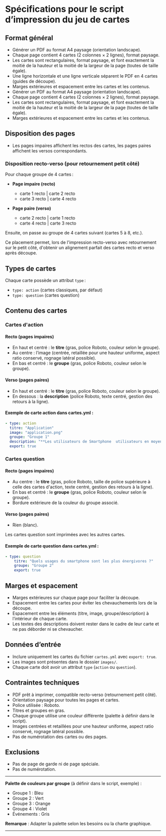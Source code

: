 # Spécifications pour le script d’impression du jeu de cartes

## Format général
- Générer un PDF au format A4 paysage (orientation landscape).
- Chaque page contient 4 cartes (2 colonnes × 2 lignes), format paysage.
- Les cartes sont rectangulaires, format paysage, et font exactement la moitié de la hauteur et la moitié de la largeur de la page (toutes de taille égale).
- Une ligne horizontale et une ligne verticale séparent le PDF en 4 cartes (guides de découpe).
- Marges extérieures et espacement entre les cartes et les contenus.
- Générer un PDF au format A4 paysage (orientation landscape).
- Chaque page contient 4 cartes (2 colonnes × 2 lignes), format paysage.
- Les cartes sont rectangulaires, format paysage, et font exactement la moitié de la hauteur et la moitié de la largeur de la page (toutes de taille égale).
- Marges extérieures et espacement entre les cartes et les contenus.

## Disposition des pages
- Les pages impaires affichent les rectos des cartes, les pages paires affichent les versos correspondants.

### Disposition recto-verso (pour retournement petit côté)

Pour chaque groupe de 4 cartes :

- **Page impaire (recto)**
	- carte 1 recto | carte 2 recto
	- carte 3 recto | carte 4 recto

- **Page paire (verso)**
	- carte 2 recto | carte 1 recto
	- carte 4 recto | carte 3 recto

Ensuite, on passe au groupe de 4 cartes suivant (cartes 5 à 8, etc.).

Ce placement permet, lors de l'impression recto-verso avec retournement sur le petit côté, d'obtenir un alignement parfait des cartes recto et verso après découpe.

## Types de cartes

Chaque carte possède un attribut `type` :
- `type: action` (cartes classiques, par défaut)
- `type: question` (cartes question)

## Contenu des cartes

### Cartes d'action

#### Recto (pages impaires)
- En haut et centré : le **titre** (gras, police Roboto, couleur selon le groupe).
- Au centre : l’image (centrée, retaillée pour une hauteur uniforme, aspect ratio conservé, rognage latéral possible).
- En bas et centré : le **groupe** (gras, police Roboto, couleur selon le groupe).

#### Verso (pages paires)
- En haut et centré : le **titre** (gras, police Roboto, couleur selon le groupe).
- En dessous : la **description** (police Roboto, texte centré, gestion des retours à la ligne).

#### Exemple de carte action dans cartes.yml :

```yaml
- type: action
  titre: "Application"
  image: "application.png"
  groupe: "Groupe 1"
  description: "**Les utilisateurs de Smartphone  utilisateurs en moyenne 9 à 10 apps par jour. 30 par mois.**\nhttps://techjury.net/blog/app-usage-statistics/"
  export: true
```

### Cartes question

#### Recto (pages impaires)
- Au centre : le **titre** (gras, police Roboto, taille de police supérieure à celle des cartes d'action, texte centré, gestion des retours à la ligne).
- En bas et centré : le **groupe** (gras, police Roboto, couleur selon le groupe).
- Bordure extérieure de la couleur du groupe associé.

#### Verso (pages paires)
- Rien (blanc).

Les cartes question sont imprimées avec les autres cartes.

#### Exemple de carte question dans cartes.yml :

```yaml
- type: question
	titre: "Quels usages du smartphone sont les plus énergivores ?"
	groupe: "Groupe 2"
	export: true
```


## Marges et espacement
- Marges extérieures sur chaque page pour faciliter la découpe.
- Espacement entre les cartes pour éviter les chevauchements lors de la découpe.
- Espacement entre les éléments (titre, image, groupe/description) à l’intérieur de chaque carte.
- Les textes des descriptions doivent rester dans le cadre de leur carte et ne pas déborder ni se chevaucher.

## Données d’entrée
- Inclure uniquement les cartes du fichier `cartes.yml` avec `export: true`.
- Les images sont présentes dans le dossier `images/`.
- Chaque carte doit avoir un attribut `type` (`action` ou `question`).

## Contraintes techniques
- PDF prêt à imprimer, compatible recto-verso (retournement petit côté).
- Orientation paysage pour toutes les pages et cartes.
- Police utilisée : Roboto.
- Titres et groupes en gras.
- Chaque groupe utilise une couleur différente (palette à définir dans le script).
- Images centrées et retaillées pour une hauteur uniforme, aspect ratio conservé, rognage latéral possible.
- Pas de numérotation des cartes ou des pages.

## Exclusions
- Pas de page de garde ni de page spéciale.
- Pas de numérotation.

---

**Palette de couleurs par groupe** (à définir dans le script, exemple) :
- Groupe 1 : Bleu
- Groupe 2 : Vert
- Groupe 3 : Orange
- Groupe 4 : Violet
- Événements : Gris

**Remarque** : Adapter la palette selon les besoins ou la charte graphique.

---


